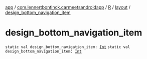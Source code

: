 [app](../../../index.md) / [com.lennertbontinck.carmeetsandroidapp](../../index.md) / [R](../index.md) / [layout](index.md) / [design_bottom_navigation_item](./design_bottom_navigation_item.md)

# design_bottom_navigation_item

`static val design_bottom_navigation_item: `[`Int`](https://kotlinlang.org/api/latest/jvm/stdlib/kotlin/-int/index.html)
`static val design_bottom_navigation_item: `[`Int`](https://kotlinlang.org/api/latest/jvm/stdlib/kotlin/-int/index.html)